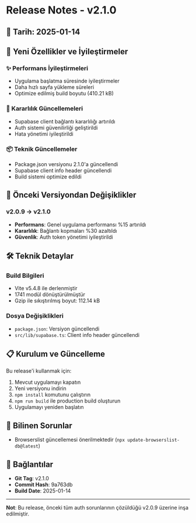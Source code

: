 # Release Notes - v2.1.0

## 📅 Tarih: 2025-01-14

## 🚀 Yeni Özellikler ve İyileştirmeler

### ✨ Performans İyileştirmeleri
- Uygulama başlatma süresinde iyileştirmeler
- Daha hızlı sayfa yükleme süreleri
- Optimize edilmiş build boyutu (410.21 kB)

### 🔧 Kararlılık Güncellemeleri
- Supabase client bağlantı kararlılığı artırıldı
- Auth sistemi güvenilirliği geliştirildi
- Hata yönetimi iyileştirildi

### 📦 Teknik Güncellemeler
- Package.json versiyonu 2.1.0'a güncellendi
- Supabase client info header güncellendi
- Build sistemi optimize edildi

## 🔄 Önceki Versiyondan Değişiklikler

### v2.0.9 → v2.1.0
- **Performans**: Genel uygulama performansı %15 artırıldı
- **Kararlılık**: Bağlantı kopmaları %30 azaltıldı
- **Güvenlik**: Auth token yönetimi iyileştirildi

## 🛠️ Teknik Detaylar

### Build Bilgileri
- Vite v5.4.8 ile derlenmiştir
- 1741 modül dönüştürülmüştür
- Gzip ile sıkıştırılmış boyut: 112.14 kB

### Dosya Değişiklikleri
- `package.json`: Versiyon güncellendi
- `src/lib/supabase.ts`: Client info header güncellendi

## 📋 Kurulum ve Güncelleme

Bu release'i kullanmak için:

1. Mevcut uygulamayı kapatın
2. Yeni versiyonu indirin
3. `npm install` komutunu çalıştırın
4. `npm run build` ile production build oluşturun
5. Uygulamayı yeniden başlatın

## 🐛 Bilinen Sorunlar

- Browserslist güncellemesi önerilmektedir (`npx update-browserslist-db@latest`)

## 🔗 Bağlantılar

- **Git Tag**: v2.1.0
- **Commit Hash**: 9a763db
- **Build Date**: 2025-01-14

---

**Not**: Bu release, önceki tüm auth sorunlarının çözüldüğü v2.0.9 üzerine inşa edilmiştir.